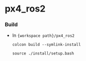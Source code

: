 # px4_ros2

### Build
- In `{workspace path}/px4_ros2`


  `colcon build --symlink-install`
  
  
  `source ./install/setup.bash`
